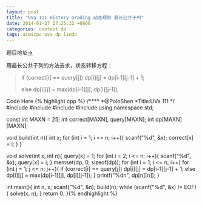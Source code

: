 ```yaml
---
layout: post
title: "UVa 111 History Grading 动态规划 最长公共子列"
date: 2014-01-27 17:25:32 +0800
categories: contest dp
tags: acmicpc uva dp lindp
---
```

题目地址<a title="UVa 111" href="http://uva.onlinejudge.org/index.php?option=com_onlinejudge&Itemid=8&category=114&page=show_problem&problem=47" target="_blank">-></a>

用最长公共子列的方法去求，状态转移方程：

<blockquote>if (correct[i] == query[j]) dp[i][j] = dp[i-1][j-1] + 1;

else dp[i][j] = max(dp[i-1][j], dp[i][j-1]);
</blockquote>


Code Here
{% highlight cpp %}
/****
	*@PoloShen
	*Title:UVa 111
	*/
#include <iostream>
#include <algorithm>
#include <cstdio>
#include <cstring>
using namespace std;

const int MAXN = 25;
int correct[MAXN], query[MAXN];
int dp[MAXN][MAXN];

void build(int n){
    int x;
    for (int i = 1; i <= n; i++){
        scanf("%d", &x);
        correct[x] = i;
    }
}

void solve(int x, int n){
    query[x] = 1;
    for (int i = 2; i <= n; i++){
        scanf("%d", &x);
        query[x] = i;
    }
    memset(dp, 0, sizeof(dp));
    for (int i = 1; i <= n; i++)
        for (int j = 1; j <= n; j++){
            if (correct[i] == query[j]) dp[i][j] = dp[i-1][j-1] + 1;
            else dp[i][j] = max(dp[i-1][j], dp[i][j-1]);
        }
    printf("%dn", dp[n][n]);
}

int main(){
    int n, x; scanf("%d", &n);
    build(n);
    while (scanf("%d", &x) != EOF){
        solve(x, n);
    }
    return 0;
}{% endhighlight %}
